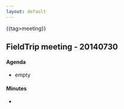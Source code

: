 ```yaml
---
layout: default
---
```


{{tag>meeting}}
## FieldTrip meeting - 20140730

#### Agenda

 - empty

#### Minutes

 - 

